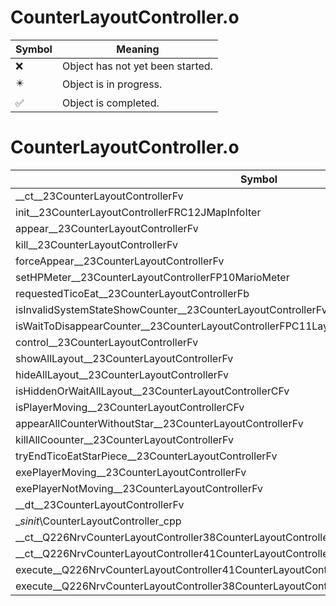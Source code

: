 # CounterLayoutController.o
| Symbol | Meaning 
| ------------- | ------------- 
| :x: | Object has not yet been started. 
| :eight_pointed_black_star: | Object is in progress. 
| :white_check_mark: | Object is completed. 


# CounterLayoutController.o
| Symbol | Decompiled? |
| ------------- | ------------- |
| __ct__23CounterLayoutControllerFv | :x: |
| init__23CounterLayoutControllerFRC12JMapInfoIter | :x: |
| appear__23CounterLayoutControllerFv | :x: |
| kill__23CounterLayoutControllerFv | :x: |
| forceAppear__23CounterLayoutControllerFv | :x: |
| setHPMeter__23CounterLayoutControllerFP10MarioMeter | :x: |
| requestedTicoEat__23CounterLayoutControllerFb | :x: |
| isInvalidSystemStateShowCounter__23CounterLayoutControllerFv | :x: |
| isWaitToDisappearCounter__23CounterLayoutControllerFPC11LayoutActor | :x: |
| control__23CounterLayoutControllerFv | :x: |
| showAllLayout__23CounterLayoutControllerFv | :x: |
| hideAllLayout__23CounterLayoutControllerFv | :x: |
| isHiddenOrWaitAllLayout__23CounterLayoutControllerCFv | :x: |
| isPlayerMoving__23CounterLayoutControllerCFv | :x: |
| appearAllCounterWithoutStar__23CounterLayoutControllerFv | :x: |
| killAllCoounter__23CounterLayoutControllerFv | :x: |
| tryEndTicoEatStarPiece__23CounterLayoutControllerFv | :x: |
| exePlayerMoving__23CounterLayoutControllerFv | :x: |
| exePlayerNotMoving__23CounterLayoutControllerFv | :x: |
| __dt__23CounterLayoutControllerFv | :x: |
| __sinit_\CounterLayoutController_cpp | :x: |
| __ct__Q226NrvCounterLayoutController38CounterLayoutControllerNrvPlayerMovingFv | :x: |
| __ct__Q226NrvCounterLayoutController41CounterLayoutControllerNrvPlayerNotMovingFv | :x: |
| execute__Q226NrvCounterLayoutController41CounterLayoutControllerNrvPlayerNotMovingCFP5Spine | :x: |
| execute__Q226NrvCounterLayoutController38CounterLayoutControllerNrvPlayerMovingCFP5Spine | :x: |
